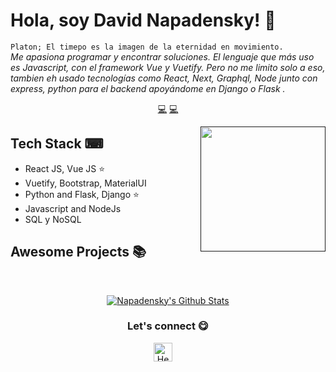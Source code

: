 # Hola, soy David Napadensky! 👋


`Platon; El timepo es la imagen de la eternidad en movimiento.`<br><em>Me apasiona programar y encontrar soluciones. El lenguaje que más uso es Javascript, con el framework Vue y Vuetify. Pero no me limito solo a eso, tambien eh usado tecnologías como React, Next, Graphql, Node junto con express, python para el backend apoyándome en Django o Flask .</em>


<p align="center">
<a href="https://github.com/Napadensky/Napadensky/blob/master/backend.md">💻</a>
<a href="https://github.com/Napadensky/Napadensky/blob/master/Frontend.md">💻</a>
</p>


<a href="">
<img align="right" height="auto" width="200" src="https://source.unsplash.com/random"/>
</a>


## Tech Stack ⌨
- React JS, Vue JS ⭐
- Vuetify, Bootstrap, MaterialUI
- Python and Flask, Django ⭐
- Javascript and NodeJs
- SQL y NoSQL


## Awesome Projects 📚



<br>

<p align="center">
<a href="#user-30538313-pinned-items-reorder-form">
<img align="center" src="https://github-readme-stats.vercel.app/api?username=Napadensky&bg_color=30,e96443,904e95&title_color=fff&text_color=fff%5C" alt="Napadensky's Github Stats"/>
</a>
</p>

<div align="center">
<h3 align="center">Let's connect 😋</h3>
</div>
<p align="center">
<a href="https://www.linkedin.com/in/david-napadensky-590536187/" target="blank">
<img align="center" width="30px" alt="Hector's LinkedIn" src="https://www.vectorlogo.zone/logos/linkedin/linkedin-icon.svg"/></a> &nbsp; &nbsp;

</p>



